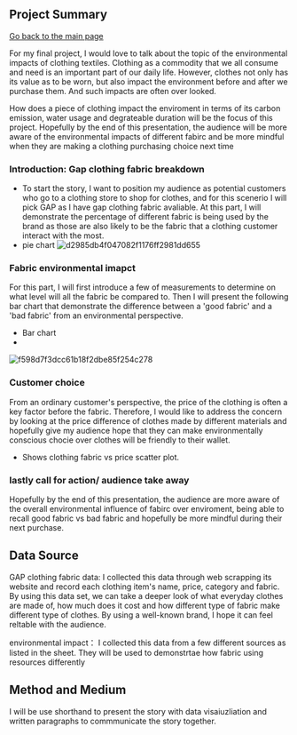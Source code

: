 ## Project Summary 

[Go back to the main page](/README.md)

For my final project, I  would love to talk about the topic of the environmental impacts of clothing textiles. Clothing as a commodity that we all consume and need is an important part of our daily life. However, clothes not only has its value as to be worn, 
but also impact the environment before and after we purchase them. And such impacts are often over looked. 

How does a piece of clothing impact the enviroment in terms of its carbon emission, water usage and degrateable duration will be the focus of this project. Hopefully by the end of this presentation, the audience will be more aware of the environmental impacts of different fabirc and be more mindful when they are making a clothing purchasing choice next time 


### Introduction:  Gap clothing fabric breakdown 
- To start the story, I want to position my audience as potential customers who go to a clothing store to shop for clothes, and for this scenerio I will pick GAP as I have gap clothing fabric avaliable. At this part, I will demonstrate the percentage of different fabric is being used by the brand as those are also likely to be the fabric that a clothing customer interact with the most. 
- pie chart
  ![d2985db4f047082f1176ff2981dd655](https://github.com/YLtryingcode/Yilin-Lyu-portfolio/assets/122923571/3fcff8e2-3141-4dd6-90ba-00d83d0a96a7)




### Fabric environmental imapct 
For this part, I will first introduce a few of measurements to determine on what level will all the fabric be compared to. Then I will present the following bar chart that demonstrate the difference between a 'good fabric' and a 'bad fabric' from an environmental perspective.

- Bar chart
- 
![f598d7f3dcc61b18f2dbe85f254c278](https://github.com/YLtryingcode/Yilin-Lyu-portfolio/assets/122923571/09f3fb76-400b-4304-ba9c-6cf47d2aa7c9)

### Customer choice 
From an ordinary customer's perspective, the price of the clothing is often a key factor before the fabric. Therefore, I would like to address the concern by looking at the price difference of clothes made by different materials and hopefully give my audience hope that they can make environmentally conscious chocie over clothes will be friendly to their wallet. 

- Shows clothing fabric vs price scatter plot. 



### lastly call for action/ audience take away 
Hopefully by the end of this presentation, the audience are more aware of the overall environmental influence of fabirc over enviroment, being able to recall good fabric vs bad fabric and hopefully be more mindful during their next purchase. 

## Data Source 

GAP clothing fabric data: 
I collected this data through web scrapping its website and record each clothing item's name, price, category and fabric. By using this data set, we can take a deeper look of what everyday clothes are made of, how much does it cost and how different type of fabric make different type of clothes. By using a well-known brand, I hope it can feel reltable with the audience. 

environmental impact： 
I collected this data from a few different sources as listed in the sheet. They will be used to demonstrtae how fabric using resources differently 


## Method and Medium 
I will be use shorthand to present the story with data visaiuzliation and written paragraphs to commmunicate the story together. 
